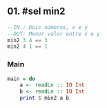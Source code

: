 ## 01. #sel min2
```hs
--IN : Dois números, x e y
--OUT: Menor valor entre x e y
min2 3 4 == 3
min2 4 1 == 1
```

<!--MAIN_BEGIN-->
### Main
```hs
main = do
    a <- readLn :: IO Int
    b <- readLn :: IO Int
    print $ min2 a b

```
<!--MAIN_END-->
